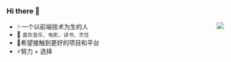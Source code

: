 ### Hi there 👋

* ✨一个以前端技术为生的人  <img align="right" src="https://github-readme-stats.vercel.app/api?username=Min888888&show_icons=true&theme=gotham"/>
* 🌱 <span style="color:#333333">`喜欢音乐、电影、读书、烹饪` </span> 
* 👯希望接触到更好的项目和平台
* ⚡努力 + 选择 
